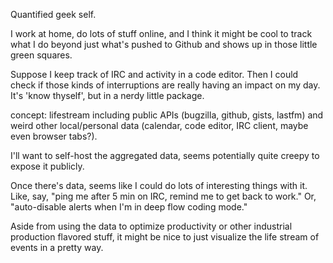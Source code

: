Quantified geek self.

I work at home, do lots of stuff online, and I think it might be cool to track what I do beyond just what's pushed to Github and shows up in those little green squares.

Suppose I keep track of IRC and activity in a code editor. Then I could check if those kinds of interruptions are really having an impact on my day. It's 'know thyself', but in a nerdy little package.

concept: lifestream including public APIs (bugzilla, github, gists, lastfm) and weird other local/personal data (calendar, code editor, IRC client, maybe even browser tabs?).

I'll want to self-host the aggregated data, seems potentially quite creepy to expose it publicly.

Once there's data, seems like I could do lots of interesting things with it. Like, say, "ping me after 5 min on IRC, remind me to get back to work." Or, "auto-disable alerts when I'm in deep flow coding mode."

Aside from using the data to optimize productivity or other industrial production flavored stuff, it might be nice to just visualize the life stream of events in a pretty way.
